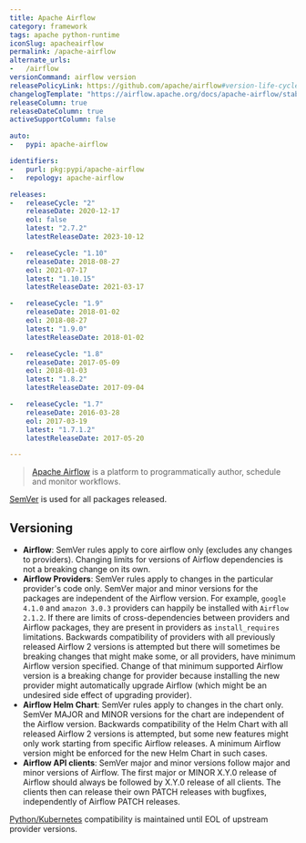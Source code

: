 ```yaml
---
title: Apache Airflow
category: framework
tags: apache python-runtime
iconSlug: apacheairflow
permalink: /apache-airflow
alternate_urls:
-   /airflow
versionCommand: airflow version
releasePolicyLink: https://github.com/apache/airflow#version-life-cycle
changelogTemplate: "https://airflow.apache.org/docs/apache-airflow/stable/release_notes.html#airflow-{{'__LATEST__'|replace:'.','-'}}-__LATEST_RELEASE_DATE__"
releaseColumn: true
releaseDateColumn: true
activeSupportColumn: false

auto:
-   pypi: apache-airflow

identifiers:
-   purl: pkg:pypi/apache-airflow
-   repology: apache-airflow

releases:
-   releaseCycle: "2"
    releaseDate: 2020-12-17
    eol: false
    latest: "2.7.2"
    latestReleaseDate: 2023-10-12

-   releaseCycle: "1.10"
    releaseDate: 2018-08-27
    eol: 2021-07-17
    latest: "1.10.15"
    latestReleaseDate: 2021-03-17

-   releaseCycle: "1.9"
    releaseDate: 2018-01-02
    eol: 2018-08-27
    latest: "1.9.0"
    latestReleaseDate: 2018-01-02

-   releaseCycle: "1.8"
    releaseDate: 2017-05-09
    eol: 2018-01-03
    latest: "1.8.2"
    latestReleaseDate: 2017-09-04

-   releaseCycle: "1.7"
    releaseDate: 2016-03-28
    eol: 2017-03-19
    latest: "1.7.1.2"
    latestReleaseDate: 2017-05-20

---
```


> [Apache Airflow](https://airflow.apache.org/) is a platform to programmatically author, schedule
> and monitor workflows.

[SemVer](https://semver.org/) is used for all packages released.

## Versioning

- **Airflow**: SemVer rules apply to core airflow only (excludes any changes to providers).
  Changing limits for versions of Airflow dependencies is not a breaking change on its own.
- **Airflow Providers**: SemVer rules apply to changes in the particular provider's code only.
  SemVer major and minor versions for the packages are independent of the Airflow version.
  For example, `google 4.1.0` and `amazon 3.0.3` providers can happily be installed
  with `Airflow 2.1.2`. If there are limits of cross-dependencies between providers and Airflow
  packages, they are present in providers as `install_requires` limitations. Backwards
  compatibility of providers with all previously released Airflow 2 versions is attempted but
  there will sometimes be breaking changes that might make some, or all
  providers, have minimum Airflow version specified. Change of that minimum supported Airflow
  version is a breaking change for provider because installing the new provider might automatically
  upgrade Airflow (which might be an undesired side effect of upgrading provider).
- **Airflow Helm Chart**: SemVer rules apply to changes in the chart only. SemVer MAJOR and MINOR
  versions for the chart are independent of the Airflow version. Backwards
  compatibility of the Helm Chart with all released Airflow 2 versions is attempted, but some new
  features might only work starting from specific Airflow releases. A minimum Airflow version might
  be enforced for the new Helm Chart in such cases.
- **Airflow API clients**: SemVer major and minor versions follow major and minor versions of
  Airflow. The first major or MINOR X.Y.0 release of Airflow should always be followed by X.Y.0
  release of all clients. The clients then can release their own PATCH releases with bugfixes,
  independently of Airflow PATCH releases.

[Python/Kubernetes](https://github.com/apache/airflow#support-for-python-and-kubernetes-versions)
compatibility is maintained until EOL of upstream provider versions.
